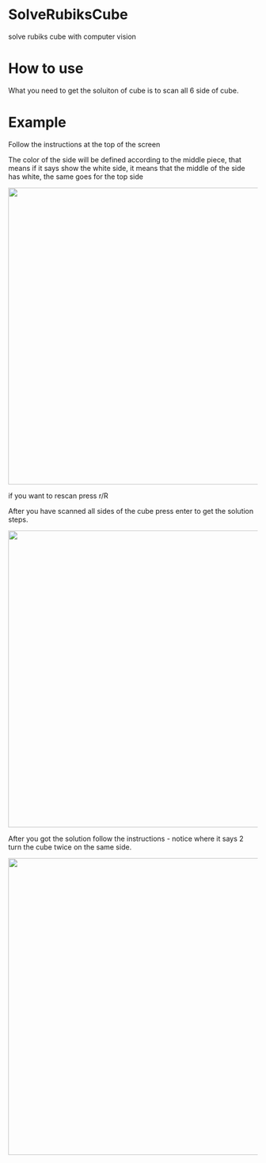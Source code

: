 # SolveRubiksCube
solve rubiks cube with computer vision

# How to use 

What you need to get the soluiton of cube is to scan all 6 side of cube.

# Example

Follow the instructions at the top of the screen

The color of the side will be defined according to the middle piece, that means if it says show the white side, it means that the middle of the side has white, the same goes for the top side

<img src="https://user-images.githubusercontent.com/83061722/191893220-f148c1ff-b686-4234-ba5d-c8b2c3b46cf7.png" width="600" height="600" />


if you want to rescan press r/R 

After you have scanned all sides of the cube press enter to get the solution steps.

<img src ="https://user-images.githubusercontent.com/83061722/191893827-c3ce385b-4659-424f-882c-7c9a2962a518.png" width="600" height="600" />

After you got the solution follow the instructions - notice where it says 2 turn the cube twice on the same side.

<img src ="https://user-images.githubusercontent.com/83061722/191894018-aa1c4809-f9a0-49c0-a29d-d95b2a9e9b6e.png" width="600" height="600" />
